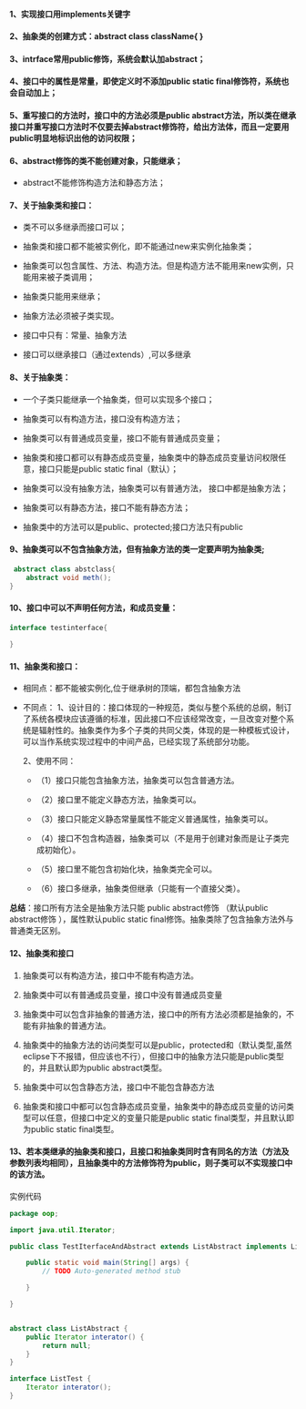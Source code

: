 #### 1、实现接口用implements关键字



#### 2、抽象类的创建方式：abstract class className{ }



#### 3、intrface常用public修饰，系统会默认加abstract；



#### 4、接口中的属性是常量，即使定义时不添加public static final修饰符，系统也会自动加上；



#### 5、重写接口的方法时，接口中的方法必须是public abstract方法，所以类在继承接口并重写接口方法时不仅要去掉abstract修饰符，给出方法体，而且一定要用public明显地标识出他的访问权限；



#### 6、abstract修饰的类不能创建对象，只能继承；

- abstract不能修饰构造方法和静态方法；



#### 7、关于抽象类和接口：

- 类不可以多继承而接口可以；

- 抽象类和接口都不能被实例化，即不能通过new来实例化抽象类；

- 抽象类可以包含属性、方法、构造方法。但是构造方法不能用来new实例，只能用来被子类调用；

- 抽象类只能用来继承；

- 抽象方法必须被子类实现。

- 接口中只有：常量、抽象方法 

- 接口可以继承接口（通过extends）,可以多继承



#### 8、关于抽象类：

- 一个子类只能继承一个抽象类，但可以实现多个接口；

- 抽象类可以有构造方法，接口没有构造方法；

- 抽象类可以有普通成员变量，接口不能有普通成员变量；

- 抽象类和接口都可以有静态成员变量，抽象类中的静态成员变量访问权限任意，接口只能是public static final（默认）；

- 抽象类可以没有抽象方法，抽象类可以有普通方法， 接口中都是抽象方法；

- 抽象类可以有静态方法，接口不能有静态方法；

- 抽象类中的方法可以是public、protected;接口方法只有public



#### 9、抽象类可以不包含抽象方法，但有抽象方法的类一定要声明为抽象类;

```java
 abstract class abstclass{
	abstract void meth();
}
```



#### 10、接口中可以不声明任何方法，和成员变量：

```java
interface testinterface{
	
}
```



#### 11、抽象类和接口：

- 相同点：都不能被实例化,位于继承树的顶端，都包含抽象方法

- 不同点：
  1、设计目的：接口体现的一种规范，类似与整个系统的总纲，制订了系统各模块应该遵循的标准，因此接口不应该经常改变，一旦改变对整个系统是辐射性的。抽象类作为多个子类的共同父类，体现的是一种模板式设计，可以当作系统实现过程中的中间产品，已经实现了系统部分功能。

  2、使用不同：

  - （1）接口只能包含抽象方法，抽象类可以包含普通方法。

  - （2）接口里不能定义静态方法，抽象类可以。

  - （3）接口只能定义静态常量属性不能定义普通属性，抽象类可以。

  - （4）接口不包含构造器，抽象类可以（不是用于创建对象而是让子类完成初始化）。

  - （5）接口里不能包含初始化块，抽象类完全可以。

  - （6）接口多继承，抽象类但继承（只能有一个直接父类）。

**总结**：接口所有方法全是抽象方法只能 public abstract修饰 （默认public abstract修饰 ），属性默认public static final修饰。抽象类除了包含抽象方法外与普通类无区别。 



#### 12、抽象类和接口

1. 抽象类可以有构造方法，接口中不能有构造方法。

2. 抽象类中可以有普通成员变量，接口中没有普通成员变量

3. 抽象类中可以包含非抽象的普通方法，接口中的所有方法必须都是抽象的，不能有非抽象的普通方法。
4. 抽象类中的抽象方法的访问类型可以是public，protected和（默认类型,虽然eclipse下不报错，但应该也不行），但接口中的抽象方法只能是public类型的，并且默认即为public abstract类型。
5. 抽象类中可以包含静态方法，接口中不能包含静态方法
6. 抽象类和接口中都可以包含静态成员变量，抽象类中的静态成员变量的访问类型可以任意，但接口中定义的变量只能是public static final类型，并且默认即为public static final类型。

#### 13、若本类继承的抽象类和接口，且接口和抽象类同时含有同名的方法（方法及参数列表均相同），且抽象类中的方法修饰符为public，则子类可以不实现接口中的该方法。

实例代码

```java
package oop;

import java.util.Iterator;

public class TestIterfaceAndAbstract extends ListAbstract implements ListTest {

	public static void main(String[] args) {
		// TODO Auto-generated method stub

	}

}


abstract class ListAbstract {
	public Iterator interator() {
		return null;
	}
}

interface ListTest {
	Iterator interator();
}
```
